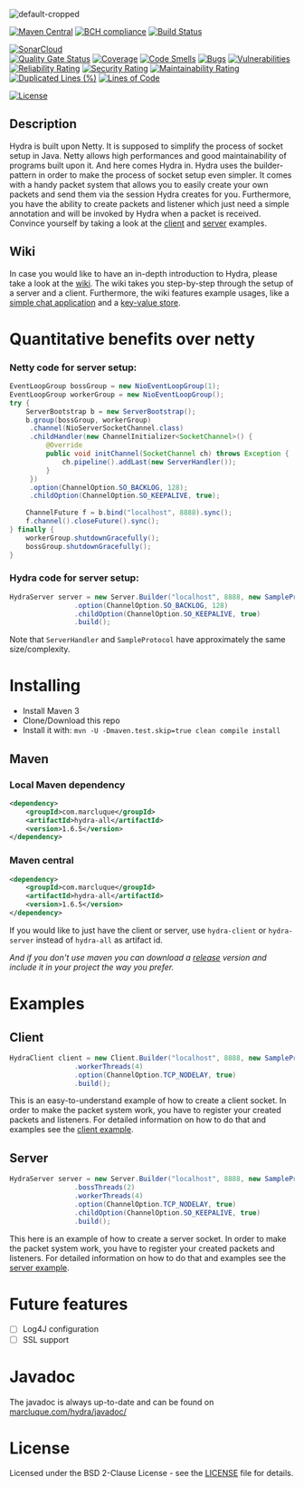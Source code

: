 ![default-cropped](https://user-images.githubusercontent.com/33261455/177036138-fef7d692-fd8a-470f-af8a-6808eed476d8.svg)

[![Maven Central](https://maven-badges.herokuapp.com/maven-central/com.marcluque/hydra/badge.svg)](https://maven-badges.herokuapp.com/maven-central/com.marcluque/hydra-all)
[![BCH compliance](https://bettercodehub.com/edge/badge/marcluque/Hydra?branch=master)](https://bettercodehub.com/)
[![Build Status](https://travis-ci.com/marcluque/Hydra.svg?branch=master)](https://travis-ci.com/marcluque/Hydra)  

[![SonarCloud](https://sonarcloud.io/images/project_badges/sonarcloud-white.svg)](https://sonarcloud.io/summary/new_code?id=marcluque_Hydra)  
[![Quality Gate Status](https://sonarcloud.io/api/project_badges/measure?project=marcluque_Hydra&metric=alert_status)](https://sonarcloud.io/summary/new_code?id=marcluque_Hydra)
[![Coverage](https://sonarcloud.io/api/project_badges/measure?project=marcluque_Hydra&metric=coverage)](https://sonarcloud.io/summary/new_code?id=marcluque_Hydra)
[![Code Smells](https://sonarcloud.io/api/project_badges/measure?project=marcluque_Hydra&metric=code_smells)](https://sonarcloud.io/summary/new_code?id=marcluque_Hydra)
[![Bugs](https://sonarcloud.io/api/project_badges/measure?project=marcluque_Hydra&metric=bugs)](https://sonarcloud.io/summary/new_code?id=marcluque_Hydra)
[![Vulnerabilities](https://sonarcloud.io/api/project_badges/measure?project=marcluque_Hydra&metric=vulnerabilities)](https://sonarcloud.io/summary/new_code?id=marcluque_Hydra)
[![Reliability Rating](https://sonarcloud.io/api/project_badges/measure?project=marcluque_Hydra&metric=reliability_rating)](https://sonarcloud.io/summary/new_code?id=marcluque_Hydra)
[![Security Rating](https://sonarcloud.io/api/project_badges/measure?project=marcluque_Hydra&metric=security_rating)](https://sonarcloud.io/summary/new_code?id=marcluque_Hydra)
[![Maintainability Rating](https://sonarcloud.io/api/project_badges/measure?project=marcluque_Hydra&metric=sqale_rating)](https://sonarcloud.io/summary/new_code?id=marcluque_Hydra)
[![Duplicated Lines (%)](https://sonarcloud.io/api/project_badges/measure?project=marcluque_Hydra&metric=duplicated_lines_density)](https://sonarcloud.io/summary/new_code?id=marcluque_Hydra)
[![Lines of Code](https://sonarcloud.io/api/project_badges/measure?project=marcluque_Hydra&metric=ncloc)](https://sonarcloud.io/summary/new_code?id=marcluque_Hydra)

[![License](https://img.shields.io/badge/License-BSD%202--Clause-orange.svg)](https://opensource.org/licenses/BSD-2-Clause)

## Description

Hydra is built upon Netty. It is supposed to simplify the process of socket setup in Java. Netty allows high performances and good maintainability of programs built upon it.
And here comes Hydra in. Hydra uses the builder-pattern in order to make the process of socket setup even simpler. It comes with a handy packet system
that allows you to easily create your own packets and send them via the session Hydra creates for you. Furthermore, you have the ability to create packets and
listener which just need a simple annotation and will be invoked by Hydra when a packet is received.
Convince yourself by taking a look at the [client](https://github.com/marcluque/Hydra/tree/master/example/src/main/java/de/marcluque/hydra/example/client) and [server](https://github.com/marcluque/Hydra/tree/master/example/src/main/java/de/marcluque/hydra/example/server) examples.

## Wiki

In case you would like to have an in-depth introduction to Hydra, please take a look at the [wiki](https://github.com/marcluque/Hydra/wiki).
The wiki takes you step-by-step through the setup of a server and a client. Furthermore, the wiki features example usages,
like a [simple chat application](https://github.com/marcluque/Hydra/wiki/Building-a-simple-chat-application) and a [key-value store](https://github.com/marcluque/Hydra/wiki/Building-a-small-key-value-store).

# Quantitative benefits over netty
### Netty code for server setup:
```java
EventLoopGroup bossGroup = new NioEventLoopGroup(1);
EventLoopGroup workerGroup = new NioEventLoopGroup();
try {
    ServerBootstrap b = new ServerBootstrap();
    b.group(bossGroup, workerGroup)
     .channel(NioServerSocketChannel.class)
     .childHandler(new ChannelInitializer<SocketChannel>() {
         @Override
         public void initChannel(SocketChannel ch) throws Exception {
             ch.pipeline().addLast(new ServerHandler());
         }
     })
     .option(ChannelOption.SO_BACKLOG, 128);
     .childOption(ChannelOption.SO_KEEPALIVE, true);
     
    ChannelFuture f = b.bind("localhost", 8888).sync();
    f.channel().closeFuture().sync();
} finally {
    workerGroup.shutdownGracefully();
    bossGroup.shutdownGracefully();
}
```
### Hydra code for server setup:
```java
HydraServer server = new Server.Builder("localhost", 8888, new SampleProtocol())
                .option(ChannelOption.SO_BACKLOG, 128)
                .childOption(ChannelOption.SO_KEEPALIVE, true)
                .build();
```

Note that `ServerHandler` and `SampleProtocol` have approximately the same size/complexity.

# Installing

 * Install Maven 3
 * Clone/Download this repo
 * Install it with: ```mvn -U -Dmaven.test.skip=true clean compile install```

## Maven

### Local Maven dependency

```xml
<dependency>
    <groupId>com.marcluque</groupId>
    <artifactId>hydra-all</artifactId>
    <version>1.6.5</version>
</dependency>
```

### Maven central

```xml
<dependency>
    <groupId>com.marcluque</groupId>
    <artifactId>hydra-all</artifactId>
    <version>1.6.5</version>
</dependency>
```

If you would like to just have the client or server, use `hydra-client` or `hydra-server` instead of `hydra-all` as artifact id.

_And if you don't use maven you can download a [release](https://github.com/marcluque/Hydra/releases) version and include it in your project the way you prefer._

# Examples

## Client

```java
HydraClient client = new Client.Builder("localhost", 8888, new SampleProtocol())
                .workerThreads(4)
                .option(ChannelOption.TCP_NODELAY, true)
                .build();
```

This is an easy-to-understand example of how to create a client socket.
In order to make the packet system work, you have to register your created packets and listeners.
For detailed information on how to do that and examples see the [client example](https://github.com/marcluque/Hydra/tree/master/example/src/main/java/de/marcluque/hydra/example/client).

## Server

```java
HydraServer server = new Server.Builder("localhost", 8888, new SampleProtocol())
                .bossThreads(2)
                .workerThreads(4)
                .option(ChannelOption.TCP_NODELAY, true)
                .childOption(ChannelOption.SO_KEEPALIVE, true)
                .build();
```

This here is an example of how to create a server socket.
In order to make the packet system work, you have to register your created packets and listeners.
For detailed information on how to do that and examples see the [server example](https://github.com/marcluque/Hydra/tree/master/example/src/main/java/de/marcluque/hydra/example/server).

# Future features
- [ ] Log4J configuration
- [ ] SSL support

# Javadoc

The javadoc is always up-to-date and can be found on [marcluque.com/hydra/javadoc/](https://marcluque.com/hydra/javadoc/)

# License

Licensed under the BSD 2-Clause License - see the [LICENSE](LICENSE) file for details.
